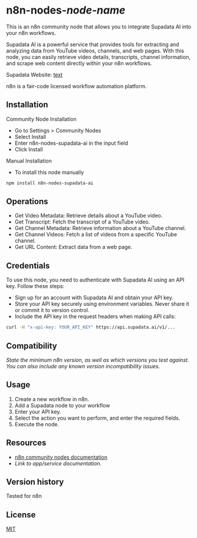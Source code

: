 # n8n-nodes-_node-name_

This is an n8n community node that allows you to integrate Supadata AI into your n8n workflows.

Supadata AI is a powerful service that provides tools for extracting and analyzing data from YouTube videos, channels, and web pages. With this node, you can easily retrieve video details, transcripts, channel information, and scrape web content directly within your n8n workflows.

Supadata Website: [text](https://supadata.ai/)

n8n is a fair-code licensed workflow automation platform.

## Installation

Community Node Installation

- Go to Settings > Community Nodes
- Select Install
- Enter n8n-nodes-supadata-ai in the input field
- Click Install

Manual Installation

- To install this node manually

```bash
npm install n8n-nodes-supadata-ai
```

## Operations

- Get Video Metadata: Retrieve details about a YouTube video.
- Get Transcript: Fetch the transcript of a YouTube video.
- Get Channel Metadata: Retrieve information about a YouTube channel.
- Get Channel Videos: Fetch a list of videos from a specific YouTube channel.
- Get URL Content: Extract data from a web page.

## Credentials

To use this node, you need to authenticate with Supadata AI using an API key. Follow these steps:

- Sign up for an account with Supadata AI and obtain your API key.
- Store your API key securely using environment variables. Never share it or commit it to version control.
- Include the API key in the request headers when making API calls:

```bash
curl -H "x-api-key: YOUR_API_KEY" https://api.supadata.ai/v1/...
```

## Compatibility

_State the minimum n8n version, as well as which versions you test against. You can also include any known version incompatibility issues._

## Usage

1. Create a new workflow in n8n.
2. Add a Supadata node to your workflow
3. Enter your API key.
4. Select the action you want to perform, and enter the required fields.
5. Execute the node.

## Resources

- [n8n community nodes documentation](https://docs.n8n.io/integrations/community-nodes/)
- _Link to app/service documentation._

## Version history

Tested for n8n

## License

[MIT](https://github.com/n8n-io/n8n-nodes-starter/blob/master/LICENSE.md)
